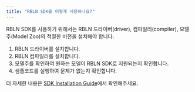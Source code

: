 ```yaml
---
title: "RBLN SDK를 어떻게 사용하나요?"
---
```

RBLN SDK를 사용하기 위해서는 RBLN 드라이버(driver), 컴파일러(compiler), 모델주(Model Zoo)의 적절한 버전을 설치해야 합니다.

1. RBLN 드라이버를 설치합니다.
2. RBLN 컴파일러를 설치합니다.
3. 모델주를 확인하여 원하는 모델이 RBLN SDK로 지원되는지 확인합니다.
4. 샘플코드를 실행하여 문제가 없는지 확인합니다.

더 자세한 내용은 <a href="https://rebellions.ai/docs/sdk" class="underline" target="_blank">SDK Installation Guide</a>에서 확인해주세요.